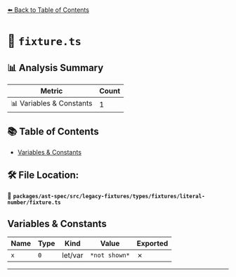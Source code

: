 [⬅️ Back to Table of Contents](../../../../../../../index.md)

# 📄 `fixture.ts`

## 📊 Analysis Summary

| Metric | Count |
|--------|-------|
| 📊 Variables & Constants | 1 |

## 📚 Table of Contents

- [Variables & Constants](#variables-constants)

## 🛠️ File Location:
📂 **`packages/ast-spec/src/legacy-fixtures/types/fixtures/literal-number/fixture.ts`**

## Variables & Constants

| Name | Type | Kind | Value | Exported |
|------|------|------|-------|----------|
| `x` | `0` | let/var | `*not shown*` | ✗ |


---